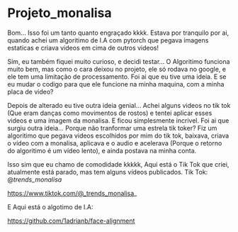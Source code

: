 # Projeto_monalisa
Bom... Isso foi um tanto quanto engraçado kkkk. Estava por tranquilo por ai, quando achei um algoritimo de I.A com pytorch que pegava imagens estaticas e criava videos em cima de outros videos! 

Sim, eu também fiquei muito curioso, e decidi testar... O Algoritimo funciona muito bem, mas como o cara deixou no projeto, ele só rodava no google, e ele tem uma limitação de processamento. Foi ai que eu tive uma ideia. E se eu mudar o codigo para que ele funcione na minha maquina, com a minha placa de video?

Depois de alterado eu tive outra ideia genial... Achei alguns videos no tik tok (Que eram danças como movimentos de rostos) e tentei aplicar esses videos e uma imagem da monalisa. E ficou simplesmente incrivel. Foi ai que surgiu outra ideia... Porque não tranformar uma estrela tik toker? Fiz um algoritimo que pegava videos escolhidos por mim do tik tok, baixava, criava o vídeo com a monalisa, aplicava e o audio e acelerava (Porque o retorno do algoritimo é um vídeo lento), e ainda postava na minha conta.

 Isso sim que eu chamo de comodidade kkkkk, Aqui está o Tik Tok que criei, atualmente está parado, mas tem alguns vídeos publicados.
 Tik Tok: @_trends_monalisa_
 
 https://www.tiktok.com/@_trends_monalisa_
 
 E Aqui está o algotimo de I.A:
 
 https://github.com/1adrianb/face-alignment
